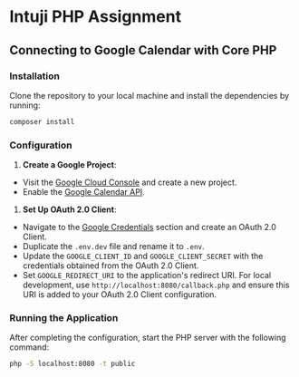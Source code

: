 # Intuji PHP Assignment

## Connecting to Google Calendar with Core PHP

### Installation

Clone the repository to your local machine and install the dependencies by running:

```bash
composer install
```

### Configuration

1. **Create a Google Project**:
  - Visit the [Google Cloud Console](https://console.cloud.google.com) and create a new project.
  - Enable the [Google Calendar API](https://console.developers.google.com/apis/library/calendar-json.googleapis.com).

1. **Set Up OAuth 2.0 Client**:
  - Navigate to the [Google Credentials](https://console.cloud.google.com/apis/credentials) section and create an OAuth 2.0 Client.
  - Duplicate the `.env.dev` file and rename it to `.env`.
  - Update the `GOOGLE_CLIENT_ID` and `GOOGLE_CLIENT_SECRET` with the credentials obtained from the OAuth 2.0 Client.
  - Set `GOOGLE_REDIRECT_URI` to the application's redirect URI. For local development, use `http://localhost:8080/callback.php` and ensure this URI is added to your OAuth 2.0 Client configuration.

### Running the Application

After completing the configuration, start the PHP server with the following command:

```bash
php -S localhost:8080 -t public
```